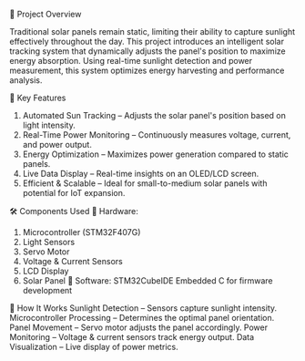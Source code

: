 📌 Project Overview

Traditional solar panels remain static, limiting their ability to capture sunlight effectively throughout the day. This project introduces an intelligent solar tracking system that dynamically adjusts the panel's position to maximize energy absorption. Using real-time sunlight detection and power measurement, this system optimizes energy harvesting and performance analysis.

🚀 Key Features
1) Automated Sun Tracking – Adjusts the solar panel's position based on light intensity.
2) Real-Time Power Monitoring – Continuously measures voltage, current, and power output.
3) Energy Optimization – Maximizes power generation compared to static panels.
4) Live Data Display – Real-time insights on an OLED/LCD screen.
5) Efficient & Scalable – Ideal for small-to-medium solar panels with potential for IoT expansion.

🛠 Components Used
🔹 Hardware:
1) Microcontroller (STM32F407G)
2) Light Sensors
3) Servo Motor
4) Voltage & Current Sensors
5) LCD Display
6) Solar Panel
🔹 Software:
STM32CubeIDE 
Embedded C for firmware development

🔬 How It Works
Sunlight Detection – Sensors capture sunlight intensity.
Microcontroller Processing – Determines the optimal panel orientation.
Panel Movement – Servo motor adjusts the panel accordingly.
Power Monitoring – Voltage & current sensors track energy output.
Data Visualization – Live display of power metrics.